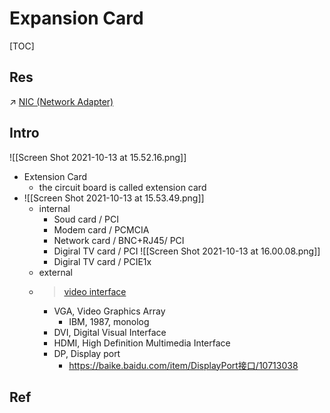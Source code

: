 # Expansion Card

[TOC]



## Res
↗ [NIC (Network Adapter)](../../../../🏎️%20Computer%20Networking%20and%20Communication/📌%20Computer%20Networking%20Basics/0x06%20Data%20Link%20Layer/📌%20Link%20Layer%20(Switched%20Network)%20Basics/Link%20Layer%20Network%20Devices/NIC%20(Network%20Adapter).md)



## Intro
![[Screen Shot 2021-10-13 at 15.52.16.png]]



+  Extension Card
	+  the circuit board is called extension card
+ ![[Screen Shot 2021-10-13 at 15.53.49.png]]
	+ internal 
		+ Soud card / PCI
		+ Modem card / PCMCIA
		+ Network card / BNC+RJ45/ PCI
		+ Digiral TV card / PCI
		![[Screen Shot 2021-10-13 at 16.00.08.png]]
		+ Digiral TV card / PCIE1x
	+ external
	+ > [video interface](https://zhuanlan.zhihu.com/p/133994348)
		+  VGA, Video Graphics Array
			+ IBM, 1987, monolog 
		+ DVI, Digital Visual Interface
		+ HDMI, High Definition Multimedia Interface
		+ DP, Display port
			+ https://baike.baidu.com/item/DisplayPort接口/10713038



## Ref
[Expasion Card | Wikipedia]: https://en.wikipedia.org/wiki/Expansion_card
